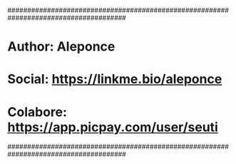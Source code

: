 
######################################################################################
# Author: Aleponce                                                                   #
# Social: https://linkme.bio/aleponce                                                #
# Colabore: https://app.picpay.com/user/seuti                                        #
######################################################################################
